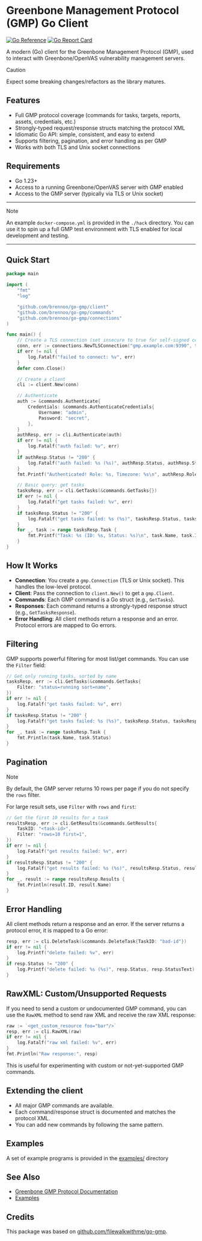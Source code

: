 # Greenbone Management Protocol (GMP) Go Client

[![Go Reference](https://pkg.go.dev/badge/github.com/brennoo/go-gmp.svg)](https://pkg.go.dev/github.com/brennoo/go-gmp)
[![Go Report Card](https://goreportcard.com/badge/github.com/brennoo/go-gmp)](https://goreportcard.com/report/github.com/brennoo/go-gmp)

A modern (Go) client for the Greenbone Management Protocol (GMP), used to interact with Greenbone/OpenVAS vulnerability management servers.

> [!CAUTION]
> Expect some breaking changes/refactors as the library matures.

## Features

- Full GMP protocol coverage (commands for tasks, targets, reports, assets, credentials, etc.)
- Strongly-typed request/response structs matching the protocol XML
- Idiomatic Go API: simple, consistent, and easy to extend
- Supports filtering, pagination, and error handling as per GMP
- Works with both TLS and Unix socket connections

## Requirements

- Go 1.23+
- Access to a running Greenbone/OpenVAS server with GMP enabled
- Access to the GMP server (typically via TLS or Unix socket)

---

> [!NOTE]
> An example `docker-compose.yml` is provided in the `./hack` directory. You can use it to spin up a full GMP test environment with TLS enabled for local development and testing.

---

## Quick Start

```go
package main

import (
	"fmt"
	"log"

	"github.com/brennoo/go-gmp/client"
	"github.com/brennoo/go-gmp/commands"
	"github.com/brennoo/go-gmp/connections"
)

func main() {
	// Create a TLS connection (set insecure to true for self-signed certs)
	conn, err := connections.NewTLSConnection("gmp.example.com:9390", true)
	if err != nil {
		log.Fatalf("failed to connect: %v", err)
	}
	defer conn.Close()

	// Create a client
	cli := client.New(conn)

	// Authenticate
	auth := &commands.Authenticate{
		Credentials: &commands.AuthenticateCredentials{
			Username: "admin",
			Password: "secret",
		},
	}
	authResp, err := cli.Authenticate(auth)
	if err != nil {
		log.Fatalf("auth failed: %v", err)
	}
	if authResp.Status != "200" {
		log.Fatalf("auth failed: %s (%s)", authResp.Status, authResp.StatusText)
	}
	fmt.Printf("Authenticated! Role: %s, Timezone: %s\n", authResp.Role, authResp.Timezone)

	// Basic query: get tasks
	tasksResp, err := cli.GetTasks(&commands.GetTasks{})
	if err != nil {
		log.Fatalf("get tasks failed: %v", err)
	}
	if tasksResp.Status != "200" {
		log.Fatalf("get tasks failed: %s (%s)", tasksResp.Status, tasksResp.StatusText)
	}
	for _, task := range tasksResp.Task {
		fmt.Printf("Task: %s (ID: %s, Status: %s)\n", task.Name, task.ID, task.Status)
	}
}
```

## How It Works

- **Connection**: You create a `gmp.Connection` (TLS or Unix socket). This handles the low-level protocol.
- **Client**: Pass the connection to `client.New()` to get a `gmp.Client`.
- **Commands**: Each GMP command is a Go struct (e.g., `GetTasks`).
- **Responses**: Each command returns a strongly-typed response struct (e.g., `GetTasksResponse`).
- **Error Handling**: All client methods return a response and an error. Protocol errors are mapped to Go errors.

## Filtering

GMP supports powerful filtering for most list/get commands. You can use the `Filter` field:

```go
// Get only running tasks, sorted by name
tasksResp, err := cli.GetTasks(&commands.GetTasks{
	Filter: "status=running sort=name",
})
if err != nil {
	log.Fatalf("get tasks failed: %v", err)
}
if tasksResp.Status != "200" {
	log.Fatalf("get tasks failed: %s (%s)", tasksResp.Status, tasksResp.StatusText)
}
for _, task := range tasksResp.Task {
	fmt.Println(task.Name, task.Status)
}
```

## Pagination

> [!NOTE]
> By default, the GMP server returns 10 rows per page if you do not specify the `rows` filter.

For large result sets, use `Filter` with `rows` and `first`:

```go
// Get the first 10 results for a task
resultsResp, err := cli.GetResults(&commands.GetResults{
	TaskID: "<task-id>",
	Filter: "rows=10 first=1",
})
if err != nil {
	log.Fatalf("get results failed: %v", err)
}
if resultsResp.Status != "200" {
	log.Fatalf("get results failed: %s (%s)", resultsResp.Status, resultsResp.StatusText)
}
for _, result := range resultsResp.Results {
	fmt.Println(result.ID, result.Name)
}
```

## Error Handling

All client methods return a response and an error. If the server returns a protocol error, it is mapped to a Go error:

```go
resp, err := cli.DeleteTask(&commands.DeleteTask{TaskID: "bad-id"})
if err != nil {
	log.Printf("delete failed: %v", err)
}
if resp.Status != "200" {
	log.Printf("delete failed: %s (%s)", resp.Status, resp.StatusText)
}
```

## RawXML: Custom/Unsupported Requests

If you need to send a custom or undocumented GMP command, you can use the `RawXML` method to send raw XML and receive the raw XML response:

```go
raw := `<get_custom_resource foo="bar"/>`
resp, err := cli.RawXML(raw)
if err != nil {
	log.Fatalf("raw xml failed: %v", err)
}
fmt.Println("Raw response:", resp)
```

This is useful for experimenting with custom or not-yet-supported GMP commands.

## Extending the client

- All major GMP commands are available.
- Each command/response struct is documented and matches the protocol XML.
- You can add new commands by following the same pattern.

## Examples

A set of example programs is provided in the [examples/](./examples/) directory

## See Also

- [Greenbone GMP Protocol Documentation](https://docs.greenbone.net/API/GMP/gmp-22.6.html)
- [Examples](./examples/)

## Credits

This package was based on [github.com/filewalkwithme/go-gmp](https://github.com/filewalkwithme/go-gmp). 
